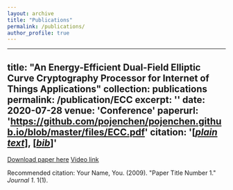 ```yaml
---
layout: archive
title: "Publications"
permalink: /publications/
author_profile: true
---
```


---
title: "An Energy-Efficient Dual-Field Elliptic Curve Cryptography Processor for Internet of Things Applications"
collection: publications
permalink: /publication/ECC
excerpt: ''
date: 2020-07-28
venue: 'Conference'
paperurl: 'https://github.com/pojenchen/pojenchen.github.io/blob/master/files/ECC.pdf'
citation: '[[*plain text*]](), [[*bib*]]()'
---


[Download paper here](https://github.com/pojenchen/pojenchen.github.io/blob/master/files/ECC.pdf)
[Video link](https://youtu.be/-xy94LTkNm0)

Recommended citation: Your Name, You. (2009). "Paper Title Number 1." <i>Journal 1</i>. 1(1).